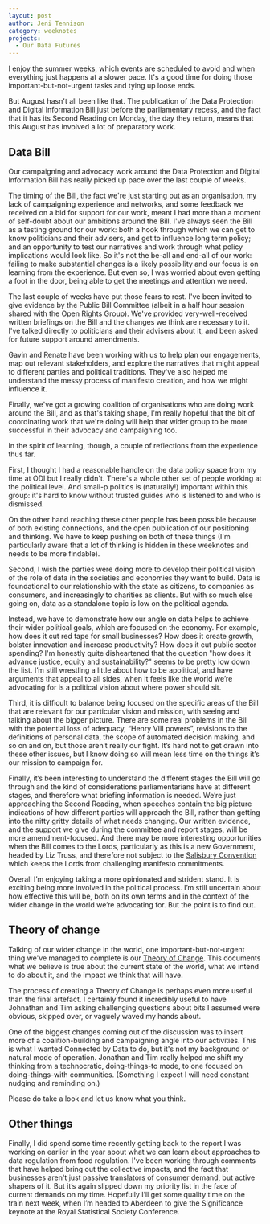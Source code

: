 ```yaml
---
layout: post
author: Jeni Tennison
category: weeknotes
projects:
  - Our Data Futures
---
```

I enjoy the summer weeks, which events are scheduled to avoid and when everything just happens at a slower pace. It's a good time for doing those important-but-not-urgent tasks and tying up loose ends.

But August hasn't all been like that. The publication of the Data Protection and Digital Information Bill just before the parliamentary recess, and the fact that it has its Second Reading on Monday, the day they return, means that this August has involved a lot of preparatory work.


## Data Bill

Our campaigning and advocacy work around the Data Protection and Digital Information Bill has really picked up pace over the last couple of weeks.

The timing of the Bill, the fact we're just starting out as an organisation, my lack of campaigning experience and networks, and some feedback we received on a bid for support for our work, meant I had more than a moment of self-doubt about our ambitions around the Bill. I've always seen the Bill as a testing ground for our work: both a hook through which we can get to know politicians and their advisers, and get to influence long term policy; and an opportunity to test our narratives and work through what policy implications would look like. So it's not the be-all and end-all of our work: failing to make substantial changes is a likely possibility and our focus is on learning from the experience. But even so, I was worried about even getting a foot in the door, being able to get the meetings and attention we need.

The last couple of weeks have put those fears to rest. I've been invited to give evidence by the Public Bill Committee (albeit in a half hour session shared with the Open Rights Group). We've provided very-well-received written briefings on the Bill and the changes we think are necessary to it. I've talked directly to politicians and their advisers about it, and been asked for future support around amendments.

Gavin and Renate have been working with us to help plan our engagements, map out relevant stakeholders, and explore the narratives that might appeal to different parties and political traditions. They've also helped me understand the messy process of manifesto creation, and how we might influence it.

Finally, we've got a growing coalition of organisations who are doing work around the Bill, and as that's taking shape, I'm really hopeful that the bit of coordinating work that we're doing will help that wider group to be more successful in their advocacy and campaigning too.

In the spirit of learning, though, a couple of reflections from the experience thus far.

First, I thought I had a reasonable handle on the data policy space from my time at ODI but I really didn't. There's a whole other set of people working at the political level. And small-p politics is (naturally!) important within this group: it's hard to know without trusted guides who is listened to and who is dismissed.

On the other hand reaching these other people has been possible because of both existing connections, and the open publication of our positioning and thinking. We have to keep pushing on both of these things (I'm particularly aware that a lot of thinking is hidden in these weeknotes and needs to be more findable).

Second, I wish the parties were doing more to develop their political vision of the role of data in the societies and economies they want to build. Data is foundational to our relationship with the state as citizens, to companies as consumers, and increasingly to charities as clients. But with so much else going on, data as a standalone topic is low on the political agenda.

Instead, we have to demonstrate how our angle on data helps to achieve their wider political goals, which are focused on the economy. For example, how does it cut red tape for small businesses? How does it create growth, bolster innovation and increase productivity? How does it cut public sector spending? I'm honestly quite disheartened that the question "how does it advance justice, equity and sustainability?" seems to be pretty low down the list. I’m still wrestling a little about how to be apolitical, and have arguments that appeal to all sides, when it feels like the world we’re advocating for is a political vision about where power should sit.

Third, it is difficult to balance being focused on the specific areas of the Bill that are relevant for our particular vision and mission, with seeing and talking about the bigger picture. There are some real problems in the Bill with the potential loss of adequacy, “Henry VIII powers”, revisions to the definitions of personal data, the scope of automated decision making, and so on and on, but those aren’t really our fight. It’s hard not to get drawn into these other issues, but I know doing so will mean less time on the things it’s our mission to campaign for.

Finally, it’s been interesting to understand the different stages the Bill will go through and the kind of considerations parliamentarians have at different stages, and therefore what briefing information is needed. We’re just approaching the Second Reading, when speeches contain the big picture indications of how different parties will approach the Bill, rather than getting into the nitty gritty details of what needs changing. Our written evidence, and the support we give during the committee and report stages, will be more amendment-focused. And there may be more interesting opportunities when the Bill comes to the Lords, particularly as this is a new Government, headed by Liz Truss, and therefore not subject to the [Salisbury Convention](https://en.wikipedia.org/wiki/Salisbury_Convention) which keeps the Lords from challenging manifesto commitments.

Overall I’m enjoying taking a more opinionated and strident stand. It is exciting being more involved in the political process. I’m still uncertain about how effective this will be, both on its own terms and in the context of the wider change in the world we’re advocating for. But the point is to find out.


## Theory of change

Talking of our wider change in the world, one important-but-not-urgent thing we've managed to complete is our [Theory of Change](https://connectedbydata.org/resources/theory-of-change-2022). This documents what we believe is true about the current state of the world, what we intend to do about it, and the impact we think that will have.

The process of creating a Theory of Change is perhaps even more useful than the final artefact. I certainly found it incredibly useful to have Johnathan and Tim asking challenging questions about bits I assumed were obvious, skipped over, or vaguely waved my hands about.

One of the biggest changes coming out of the discussion was to insert more of a coalition-building and campaigning angle into our activities. This is what I wanted Connected by Data to do, but it's not my background or natural mode of operation. Jonathan and Tim really helped me shift my thinking from a technocratic, doing-things-to mode, to one focused on doing-things-with communities. (Something I expect I will need constant nudging and reminding on.)

Please do take a look and let us know what you think.


## Other things

Finally, I did spend some time recently getting back to the report I was working on earlier in the year about what we can learn about approaches to data regulation from food regulation. I've been working through comments that have helped bring out the collective impacts, and the fact that businesses aren't just passive translators of consumer demand, but active shapers of it. But it’s again slipped down my priority list in the face of current demands on my time. Hopefully I’ll get some quality time on the train next week, when I’m headed to Aberdeen to give the Significance keynote at the Royal Statistical Society Conference.
